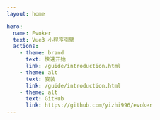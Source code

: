 ```yaml
---
layout: home

hero:
  name: Evoker
  text: Vue3 小程序引擎
  actions:
    - theme: brand
      text: 快速开始
      link: /guide/introduction.html
    - theme: alt
      text: 安装
      link: /guide/introduction.html
    - theme: alt
      text: GitHub
      link: https://github.com/yizhi996/evoker
---
```

